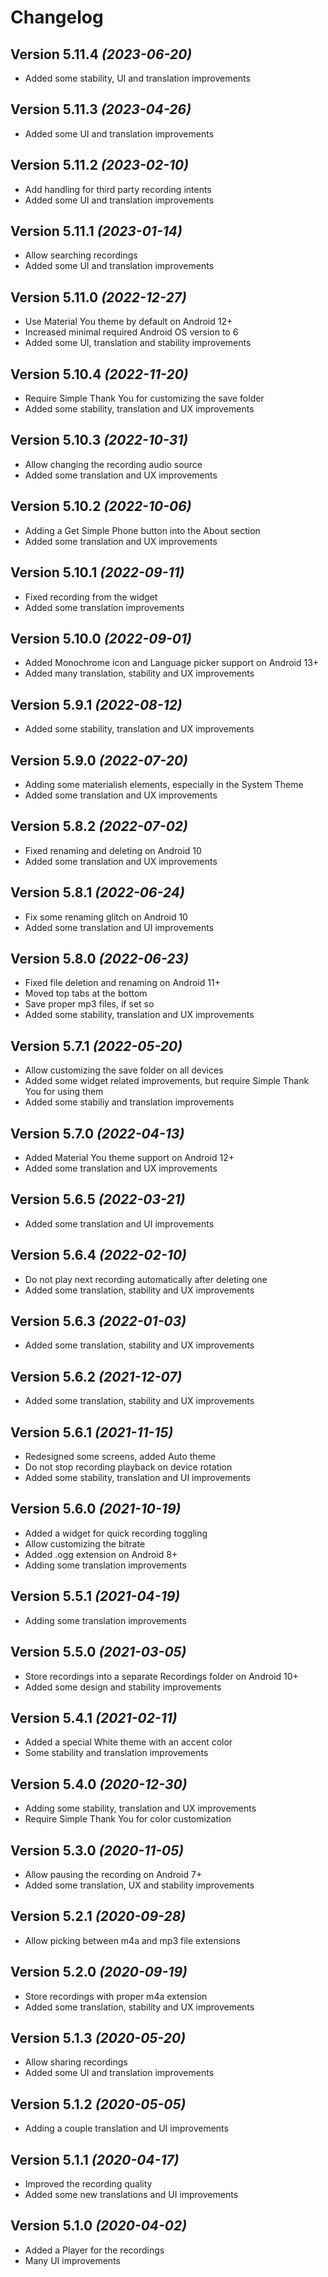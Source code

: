 Changelog
==========

Version 5.11.4 *(2023-06-20)*
----------------------------

 * Added some stability, UI and translation improvements

Version 5.11.3 *(2023-04-26)*
----------------------------

 * Added some UI and translation improvements

Version 5.11.2 *(2023-02-10)*
----------------------------

 * Add handling for third party recording intents
 * Added some UI and translation improvements

Version 5.11.1 *(2023-01-14)*
----------------------------

 * Allow searching recordings
 * Added some UI and translation improvements

Version 5.11.0 *(2022-12-27)*
----------------------------

 * Use Material You theme by default on Android 12+
 * Increased minimal required Android OS version to 6
 * Added some UI, translation and stability improvements

Version 5.10.4 *(2022-11-20)*
----------------------------

 * Require Simple Thank You for customizing the save folder
 * Added some stability, translation and UX improvements

Version 5.10.3 *(2022-10-31)*
----------------------------

 * Allow changing the recording audio source
 * Added some translation and UX improvements

Version 5.10.2 *(2022-10-06)*
----------------------------

 * Adding a Get Simple Phone button into the About section
 * Added some translation and UX improvements

Version 5.10.1 *(2022-09-11)*
----------------------------

 * Fixed recording from the widget
 * Added some translation improvements

Version 5.10.0 *(2022-09-01)*
----------------------------

 * Added Monochrome icon and Language picker support on Android 13+
 * Added many translation, stability and UX improvements

Version 5.9.1 *(2022-08-12)*
----------------------------

 * Added some stability, translation and UX improvements

Version 5.9.0 *(2022-07-20)*
----------------------------

 * Adding some materialish elements, especially in the System Theme
 * Added some translation and UX improvements

Version 5.8.2 *(2022-07-02)*
----------------------------

 * Fixed renaming and deleting on Android 10
 * Added some translation and UX improvements

Version 5.8.1 *(2022-06-24)*
----------------------------

 * Fix some renaming glitch on Android 10
 * Added some translation and UI improvements

Version 5.8.0 *(2022-06-23)*
----------------------------

 * Fixed file deletion and renaming on Android 11+
 * Moved top tabs at the bottom
 * Save proper mp3 files, if set so
 * Added some stability, translation and UX improvements

Version 5.7.1 *(2022-05-20)*
----------------------------

 * Allow customizing the save folder on all devices
 * Added some widget related improvements, but require Simple Thank You for using them
 * Added some stabiliy and translation improvements

Version 5.7.0 *(2022-04-13)*
----------------------------

 * Added Material You theme support on Android 12+
 * Added some translation and UX improvements

Version 5.6.5 *(2022-03-21)*
----------------------------

 * Added some translation and UI improvements

Version 5.6.4 *(2022-02-10)*
----------------------------

 * Do not play next recording automatically after deleting one
 * Added some translation, stability and UX improvements

Version 5.6.3 *(2022-01-03)*
----------------------------

 * Added some translation, stability and UX improvements

Version 5.6.2 *(2021-12-07)*
----------------------------

 * Added some translation, stability and UX improvements

Version 5.6.1 *(2021-11-15)*
----------------------------

 * Redesigned some screens, added Auto theme
 * Do not stop recording playback on device rotation
 * Added some stability, translation and UI improvements

Version 5.6.0 *(2021-10-19)*
----------------------------

 * Added a widget for quick recording toggling
 * Allow customizing the bitrate
 * Added .ogg extension on Android 8+
 * Adding some translation improvements

Version 5.5.1 *(2021-04-19)*
----------------------------

 * Adding some translation improvements

Version 5.5.0 *(2021-03-05)*
----------------------------

 * Store recordings into a separate Recordings folder on Android 10+
 * Added some design and stability improvements

Version 5.4.1 *(2021-02-11)*
----------------------------

 * Added a special White theme with an accent color
 * Some stability and translation improvements

Version 5.4.0 *(2020-12-30)*
----------------------------

 * Adding some stability, translation and UX improvements
 * Require Simple Thank You for color customization

Version 5.3.0 *(2020-11-05)*
----------------------------

 * Allow pausing the recording on Android 7+
 * Added some translation, UX and stability improvements

Version 5.2.1 *(2020-09-28)*
----------------------------

 * Allow picking between m4a and mp3 file extensions

Version 5.2.0 *(2020-09-19)*
----------------------------

 * Store recordings with proper m4a extension
 * Added some translation, stability and UX improvements

Version 5.1.3 *(2020-05-20)*
----------------------------

 * Allow sharing recordings
 * Added some UI and translation improvements

Version 5.1.2 *(2020-05-05)*
----------------------------

 * Adding a couple translation and UI improvements

Version 5.1.1 *(2020-04-17)*
----------------------------

 * Improved the recording quality
 * Added some new translations and UI improvements

Version 5.1.0 *(2020-04-02)*
----------------------------

 * Added a Player for the recordings
 * Many UI improvements

